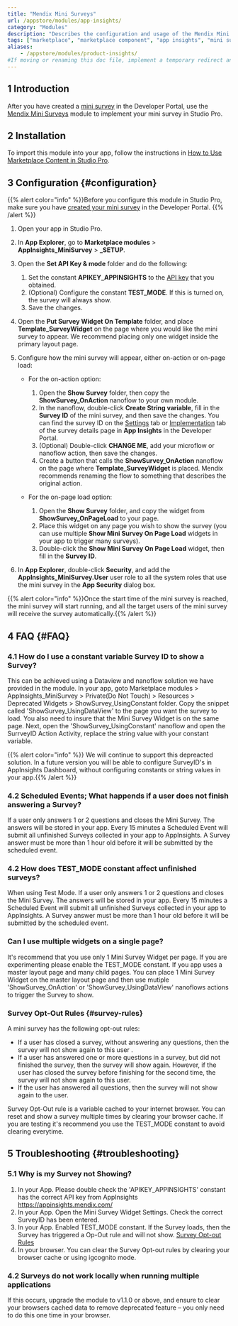 ```yaml
---
title: "Mendix Mini Surveys"
url: /appstore/modules/app-insights/
category: "Modules"
description: "Describes the configuration and usage of the Mendix Mini Surveys module, which is available in the Mendix Marketplace."
tags: ["marketplace", "marketplace component", "app insights", "mini survey", "mini survey"]
aliases:
    - /appstore/modules/product-insights/
#If moving or renaming this doc file, implement a temporary redirect and let the respective team know they should update the URL in the app. See Mapping to Apps for more details. 
---
```


## 1 Introduction

After you have created a [mini survey](/developerportal/general/product-insights/) in the Developer Portal, use the [Mendix Mini Surveys](https://marketplace.mendix.com/link/component/205483) module to implement your mini survey in Studio Pro.

## 2 Installation

To import this module into your app, follow the instructions in [How to Use Marketplace Content in Studio Pro](/appstore/general/app-store-content/).

## 3 Configuration {#configuration}

{{% alert color="info" %}}Before you configure this module in Studio Pro, make sure you have [created your mini survey](/developerportal/general/product-insights/#create-survey) in the Developer Portal. {{% /alert %}}

1. Open your app in Studio Pro.
2. In **App Explorer**, go to **Marketplace modules** > **AppInsights_MiniSurvey** > **\_SETUP**.
3. Open the **Set API Key & mode** folder and do the following:
    1. Set the constant **APIKEY_APPINSIGHTS** to the [API key](/developerportal/general/product-insights/#obtain-api-key) that you obtained.
    2. (Optional) Configure the constant **TEST_MODE**. If this is turned on, the survey will always show.
    3. Save the changes.
4. Open the **Put Survey Widget On Template** folder, and place **Template_SurveyWidget** on the page where you would like the mini survey to appear. We recommend placing only one widget inside the primary layout page.
5. Configure how the mini survey will appear, either on-action or on-page load:

    * For the on-action option:

        1. Open the **Show Survey** folder, then copy the **ShowSurvey_OnAction** nanoflow to your own module.
        2. In the nanoflow, double-click **Create String variable**, fill in the **Survey ID** of the mini survey, and then save the changes. You can find the survey ID on the [Settings](/developerportal/general/product-insights/#survey-details-settings) tab or [Implementation](/developerportal/general/product-insights/#survey-details-implementation) tab of the survey details page in **App Insights** in the Developer Portal.
        3. (Optional) Double-click **CHANGE ME**, add your microflow or nanoflow action, then save the changes.
        4. Create a button that calls the **ShowSurvey_OnAction** nanoflow on the page where **Template_SurveyWidget** is placed. Mendix recommends renaming the flow to something that describes the original action.

    * For the on-page load option:
    
        1. Open the **Show Survey** folder, and copy the widget from **ShowSurvey_OnPageLoad** to your page.
        2. Place this widget on any page you wish to show the survey (you can use multiple **Show Mini Survey On Page Load** widgets in your app to trigger many surveys).
        3. Double-click the **Show Mini Survey On Page Load** widget, then fill in the **Survey ID**.

6. In **App Explorer**, double-click **Security**, and add the **AppInsights_MiniSurvey.User** user role to all the system roles that use the mini survey in the **App Security** dialog box.

{{% alert color="info" %}}Once the start time of the mini survey is reached, the mini survey will start running, and all the target users of the mini survey will receive the survey automatically.{{% /alert %}}


## 4 FAQ {#FAQ}

### 4.1 How do I use a constant variable Survey ID to show a Survey?

This can be achieved using a Dataview and nanoflow solution we have provided in the module. In your app, goto Marketplace modules > AppInsights_MiniSurvey > Private(Do Not Touch) > Resources > Deprecated Widgets > ShowSurvey_UsingConstant folder. 
Copy the snippet called 'ShowSurvey_UsingDataView' to the page you want the survey to load. You also need to insure that the Mini Survey Widget is on the same page. Next, open the 'ShowSurvey_UsingConstant' nanoflow and open the SurrveyID Action Activity, replace the string value with your constant variable. 

{{% alert color="info" %}} We will continue to support this depreacted solution. In a future version you will be able to configure SurveyID's in AppInsights Dashboard, without configuring constants or string values in your app.{{% /alert %}}

### 4.2 Scheduled Events; What happends if a user does not finish answering a Survey? 

If a user only answers 1 or 2 questions and closes the Mini Survey. The answers will be stored in your app. 
Every 15 minutes a Scheduled Event will submit all unfinished Surveys collected in your app to AppInsights. A Survey answer must be more than 1 hour old before it will be submitted by the scheduled event. 

### 4.2 How does TEST_MODE constant affect unfinished surveys?

When using Test Mode. If a user only answers 1 or 2 questions and closes the Mini Survey. The answers will be stored in your app. 
Every 15 minutes a Scheduled Event will submit all unfinished Surveys collected in your app to AppInsights. A Survey answer must be more than 1 hour old before it will be submitted by the scheduled event. 

### Can I use multiple widgets on a single page? 

It's recommend that you use only 1 Mini Survey Widget per page. If you are experimenting please enable the TEST_MODE constant. 
If you app uses a master layout page and many child pages. You can place 1 Mini Survey Widget on the master layout page and then use mutiple 'ShowSurvey_OnAction' or 'ShowSurvey_UsingDataView' nanoflows actions to trigger the Survey to show. 

### Survey Opt-Out Rules {#survey-rules}

A mini survey has the following opt-out rules:

* If a user has closed a survey, without answering any questions, then the survey will not show again to this user .
* If a user has answered one or more questions in a survey, but did not finished the survey, then the survey will show again. However, if the user has closed the survey before finishing for the second time, the survey will not show again to this user.
* If the user has answered all questions, then the survey will not show again to the user.

Survey Opt-Out rule is a variable cached to your internet browser. You can reset and show a survey multiple times by clearing your browser cache. If you are testing it's recommend you use the TEST_MODE constant to avoid clearing everytime. 


## 5 Troubleshooting {#troubleshooting}

### 5.1 Why is my Survey not Showing? 

1. In your App. Please double check the 'APIKEY_APPINSIGHTS' constant has the correct API key from AppInsights https://appinsights.mendix.com/
2. In your App. Open the Mini Survey Widget Settings. Check the correct SurveyID has been entered.
3. In your App. Enabled TEST_MODE constant. If the Survey loads, then the Survey has triggered a Op-Out rule and will not show. [Survey Opt-out Rules](/developerportal/general/product-insights/#survey-rules)
4. In your browser. You can clear the Survey Opt-out rules by clearing your browser cache or using igcognito mode. 

### 4.2 Surveys do not work locally when running multiple applications

If this occurs, upgrade the module to v1.1.0 or above, and ensure to clear your browsers cached data to remove deprecated feature – you only need to do this one time in your browser.
